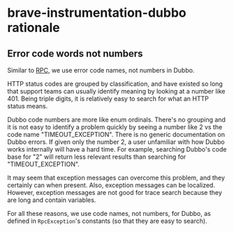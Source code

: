 # brave-instrumentation-dubbo rationale

## Error code words not numbers
Similar to [RPC](../rpc/RATIONALE.md), we use error code names, not numbers in
Dubbo.

HTTP status codes are grouped by classification, and have existed so long that
support teams can usually identify meaning by looking at a number like 401.
Being triple digits, it is relatively easy to search for what an HTTP status
means.

Dubbo code numbers are more like enum ordinals. There's no grouping and it is
not easy to identify a problem quickly by seeing a number like 2 vs the code
name "TIMEOUT_EXCEPTION". There is no generic documentation on Dubbo errors. If
given only the number 2, a user unfamiliar with how Dubbo works internally will
have a hard time. For example, searching Dubbo's code base for "2" will return
less relevant results than searching for "TIMEOUT_EXCEPTION".

It may seem that exception messages can overcome this problem, and they
certainly can when present. Also, exception messages can be localized. However,
exception messages are not good for trace search because they are long and
contain variables.

For all these reasons, we use code names, not numbers, for Dubbo, as defined in
`RpcException`'s constants (so that they are easy to search).
